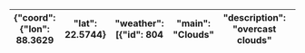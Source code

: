 | {"coord": {"lon": 88.3629   |  "lat": 22.5744}   |  "weather": [{"id": 804   |  "main": "Clouds"   |  "description": "overcast clouds"   |  "icon": "04d"}]   |  "base": "stations"   |  "main": {"temp": 27.96   |  "feels_like": 34.33   |  "temp_min": 27.96   |  "temp_max": 27.96   |  "pressure": 990   |  "humidity": 94   |  "sea_level": 990   |  "grnd_level": 990}   |  "visibility": 1600   |  "wind": {"speed": 5.14   |  "deg": 80   |  "gust": 10.29}   |  "clouds": {"all": 100}   |  "dt": 1753426834   |  "sys": {"type": 1   |  "id": 9114   |  "country": "IN"   |  "sunrise": 1753400092   |  "sunset": 1753447858}   |  "timezone": 19800   |  "id": 1275004   |  "name": "Kolkata"   |  "cod": 200}   |
|-----------------------------|--------------------|---------------------------|---------------------|-------------------------------------|--------------------|-----------------------|---------------------------|------------------------|----------------------|----------------------|--------------------|-------------------|---------------------|-----------------------|-----------------------|---------------------------|--------------|-------------------|---------------------------|---------------------|----------------------|---------------|--------------------|--------------------------|--------------------------|----------------------|------------------|----------------------|----------------|